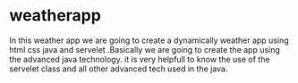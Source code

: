 # weatherapp
In this weather app we are going to create a dynamically weather app using html css java and servelet .Basically we are going to create the app using the advanced java technology.
it is very helpfull to know the use of the servelet class and all other advanced tech used in the java.

